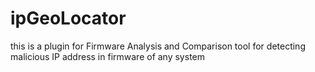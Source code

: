 # ipGeoLocator
this is a plugin for Firmware Analysis and Comparison tool for detecting malicious IP address in firmware of any system
